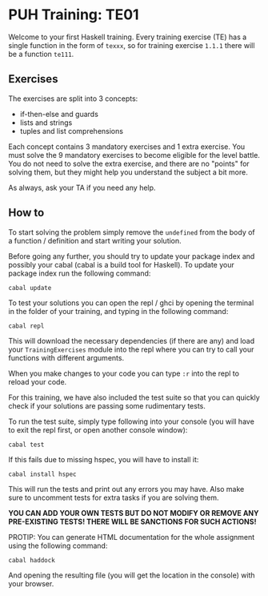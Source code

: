 # PUH Training: TE01

Welcome to your first Haskell training. Every training exercise (TE) has a single
function in the form of `texxx`, so for training exercise `1.1.1` there will be a
function `te111`.

## Exercises

The exercises are split into 3 concepts:

* if-then-else and guards
* lists and strings
* tuples and list comprehensions

Each concept contains 3 mandatory exercises and 1 extra exercise. You must solve
the 9 mandatory exercises to become eligible for the level battle. You do not
need to solve the extra exercise, and there are no "points" for solving them,
but they might help you understand the subject a bit more.

As always, ask your TA if you need any help.

## How to

To start solving the problem simply remove the `undefined` from the body of a
function / definition and start writing your solution.

Before going any further, you should try to update your package index and possibly
your cabal (cabal is a build tool for Haskell). To update your package index run
the following command:

```
cabal update
```

To test your solutions you can open the repl / ghci by opening the terminal in the
folder of your training, and typing in the following command:

```
cabal repl
```

This will download the necessary dependencies (if there are any) and load your
`TrainingExercises` module into the repl where you can try to call your functions
with different arguments.

When you make changes to your code you can type `:r` into the repl to reload your
code.

For this training, we have also included the test suite so that you can quickly
check if your solutions are passing some rudimentary tests.

To run the test suite, simply type following into your console (you will have to
exit the repl first, or open another console window):

```
cabal test
```

If this fails due to missing hspec, you will have to install it:

```
cabal install hspec
```

This will run the tests and print out any errors you may have. Also make sure to
uncomment tests for extra tasks if you are solving them.

**YOU CAN ADD YOUR OWN TESTS BUT DO NOT MODIFY OR REMOVE ANY PRE-EXISTING TESTS!
THERE WILL BE SANCTIONS FOR SUCH ACTIONS!**

PROTIP: You can generate HTML documentation for the whole assignment using the
following command:

```
cabal haddock
```

And opening the resulting file (you will get the location in the console) with your
browser.
